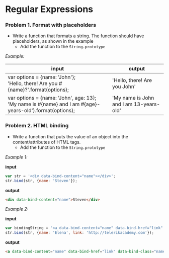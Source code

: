 # Regular Expressions

### Problem 1. Format with placeholders
* Write a function that formats a string. The function should have placeholders, as shown in the example
  * Add the function to the `String.prototype`

_Example:_

| input                                                                                                      | output                                 |
| -----------------------------------------------------------------------------------------------------------|----------------------------------------|
| var options = {name: 'John'};<br/>'Hello, there! Are you #{name}?'.format(options);                        | 'Hello, there! Are you John'           |
| var options = {name: 'John', age: 13};<br/>'My name is #{name} and I am #{age}-years-old').format(options);| 'My name is John and I am 13-years-old'|

### Problem 2. HTML binding
* Write a function that puts the value of an object into the content/attributes of HTML tags.
  * Add the function to the `String.prototype`

_Example 1:_

**input**

```javascript
var str = '<div data-bind-content="name"></div>';
str.bind(str, {name: 'Steven'});
```

**output**

```html
<div data-bind-content="name">Steven</div>
```

_Example 2:_

**input**

```javascript
var bindingString = '<a data-bind-content="name" data-bind-href="link" data-bind-class="name"></a>'
str.bind(str, {name: 'Elena', link: 'http://telerikacademy.com'});
```

**output**

```html
<a data-bind-content="name" data-bind-href="link" data-bind-class="name" href="http://telerikacademy.com" class="Elena">Elena</a>
```